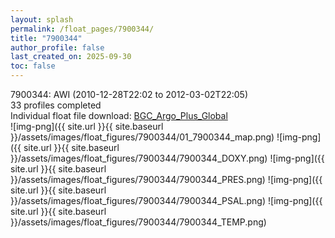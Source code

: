```yaml
---
layout: splash
permalink: /float_pages/7900344/
title: "7900344"
author_profile: false
last_created_on: 2025-09-30
toc: false
---
```

 
7900344: AWI (2010-12-28T22:02 to 2012-03-02T22:05)\
33 profiles completed\
Individual float file download: [BGC_Argo_Plus_Global](https://ftp.soest.hawaii.edu/bgc_argo_plus/Individual_Floats/outliers_removed/7900344_Sprof_processed.nc)\
![img-png]({{ site.url }}{{ site.baseurl }}/assets/images/float_figures/7900344/01_7900344_map.png)
![img-png]({{ site.url }}{{ site.baseurl }}/assets/images/float_figures/7900344/7900344_DOXY.png)
![img-png]({{ site.url }}{{ site.baseurl }}/assets/images/float_figures/7900344/7900344_PRES.png)
![img-png]({{ site.url }}{{ site.baseurl }}/assets/images/float_figures/7900344/7900344_PSAL.png)
![img-png]({{ site.url }}{{ site.baseurl }}/assets/images/float_figures/7900344/7900344_TEMP.png)
